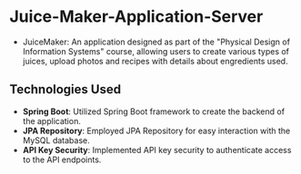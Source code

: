 ﻿# Juice-Maker-Application-Server

- JuiceMaker: An application designed as part of the "Physical Design of Information Systems" course, allowing users to create various types of juices, upload photos and recipes with details about engredients used.

## Technologies Used

- **Spring Boot**: Utilized Spring Boot framework to create the backend of the application.
- **JPA Repository**: Employed JPA Repository for easy interaction with the MySQL database.
- **API Key Security**: Implemented API key security to authenticate access to the API endpoints.

